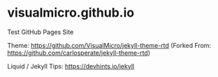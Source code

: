 # visualmicro.github.io
Test GitHub Pages Site

Theme: https://github.com/VisualMicro/jekyll-theme-rtd
(Forked From: https://github.com/carlosperate/jekyll-theme-rtd)

Liquid / Jekyll Tips: https://devhints.io/jekyll
